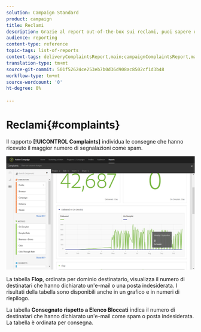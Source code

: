 ```yaml
---
solution: Campaign Standard
product: campaign
title: Reclami
description: Grazie al report out-of-the-box sui reclami, puoi sapere quanti tempi di consegna sono stati dichiarati come spam.
audience: reporting
content-type: reference
topic-tags: list-of-reports
context-tags: deliveryComplaintsReport,main;campaignComplaintsReport,main;programComplaintsReport,main
translation-type: tm+mt
source-git-commit: 501f52624ce253eb7b0d36d908ac8502cf1d3b48
workflow-type: tm+mt
source-wordcount: '0'
ht-degree: 0%

---
```



# Reclami{#complaints}

Il rapporto **[!UICONTROL Complaints]** individua le consegne che hanno ricevuto il maggior numero di segnalazioni come spam.

![](assets/delivery_reports_complaints.png)

La tabella **Flop**, ordinata per dominio destinatario, visualizza il numero di destinatari che hanno dichiarato un&#39;e-mail o una posta indesiderata. I risultati della tabella sono disponibili anche in un grafico e in numeri di riepilogo.

La tabella **Consegnato rispetto a Elenco Bloccati** indica il numero di destinatari che hanno dichiarato un&#39;e-mail come spam o posta indesiderata. La tabella è ordinata per consegna.
